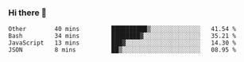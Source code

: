### Hi there 👋

<!--START_SECTION:waka-->
```text
Other        40 mins         ██████████▒░░░░░░░░░░░░░░   41.54 % 
Bash         34 mins         ████████▓░░░░░░░░░░░░░░░░   35.21 % 
JavaScript   13 mins         ███▓░░░░░░░░░░░░░░░░░░░░░   14.30 % 
JSON         8 mins          ██▒░░░░░░░░░░░░░░░░░░░░░░   08.95 % 
```
<!--END_SECTION:waka-->

<!--
**arlenxuzj/arlenxuzj** is a ✨ _special_ ✨ repository because its `README.md` (this file) appears on your GitHub profile.

Here are some ideas to get you started:

- 🔭 I’m currently working on ...
- 🌱 I’m currently learning ...
- 👯 I’m looking to collaborate on ...
- 🤔 I’m looking for help with ...
- 💬 Ask me about ...
- 📫 How to reach me: ...
- 😄 Pronouns: ...
- ⚡ Fun fact: ...
-->
